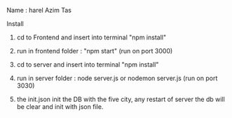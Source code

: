 Name : harel Azim Tas

Install

1. cd  to Frontend and insert into terminal "npm install"

2. run in frontend folder : "npm start" (run on port 3000)

3. cd  to server and insert into terminal "npm install"

4. run in server folder : node server.js or nodemon server.js (run on port 3030)

5. the init.json init the DB with the five city, any restart of server the db will be clear and init with json file.